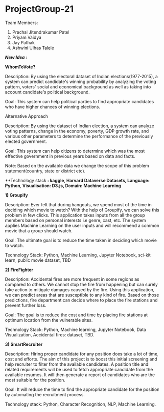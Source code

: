 # ProjectGroup-21

Team Members:
1. Prachal Jitendrakumar Patel
2. Priyam Vaidya
3. Jay Pathak
4. Ashwini Ulhas Talele


***New Idea :***

**WhomToVote?**

Description: By using the electoral dataset of Indian elections(1977-2015), a system can predict candidate's winning probability by analyzing the voting pattern, voters' social and economical background as well as taking into account candidate's political background.

Goal: This system can help political parties to find appropriate candidates who have higher chances of winning elections.

Alternative Approach

Description: By using the dataset of Indian election, a system can analyze voting patterns, change in the economy, poverty, GDP growth rate, and various other parameters to determine the performance of the previously elected government.

Goal: This system can help citizens to determine which was the most effective government in previous years based on data and facts.

Note: Based on the available data we change the scope of this problem statement(country, state or district etc).

**Technology stack **: kaggle, Harvard Dataverse Datasets, Language: Python, Visualisation: D3.js, Domain: Machine Learning**

**1) Groupify**

Description:
Ever felt that during hangouts, we spend most of the time in deciding which movie to watch? With the help of Groupify, we   can solve this problem in few clicks. This application takes inputs from all the group members based on personal interests   i.e genre, cast, etc. The system applies Machine Learning on the user inputs and will recommend a common movie that a group should watch.

Goal:
The ultimate goal is to reduce the time taken in deciding which movie to watch.

Technology Stack:
Python, Machine Learning, Jupyter Notebook, sci-kit learn, public movie dataset, TBD

**2) FireFighter**

Description:
Accidental fires are more frequent in some regions as compared to others. We cannot stop the fire from happening but can      surely take action to mitigate damages caused by the fire. Using this application, we can predict areas that are susceptible to any kind of fire. Based on those predictions, fire department can decide where to place the fire stations and prevent     further loss.

Goal:
The goal is to reduce the cost and time by placing fire stations at optimum location from the vulnerable sites.

Technology Stack:
Python, Machine learning, Jupyter Notebook, Data Visualization, Accidental fires: dataset, TBD.

**3) SmartRecruiter**

Description:
Hiring proper candidate for any position does take a lot of time, cost and efforts. The aim of this project is to boost        this   initial screening and help recruiter to filter from the available candidates. A position title and related requirements will   be used to fetch appropriate candidate from the available resumes. It will then generate a report of candidates who are the most suitable for the position.

Goal:
It will reduce the time to find the appropriate candidate for the position by automating the recruitment process.

Technology stack:
Python, Character Recognition, NLP, Machine Learning.


